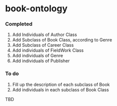 # book-ontology


### Completed
1. Add Individuals of Author Class
2. Add Subclass of Book Class, according to Genre
3. Add Subclass of Career Class
4. Add individuals of FieldWork Class
5. Add individuals of Genre
6. Add individuals of Publisher

### To do
1. Fill up the description of each subclass of Book
2. Add individuals in each subclass of Book Class
 
 TBD
